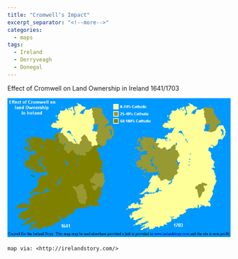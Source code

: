 ```yaml
---
title: "Cromwell‘s Impact"
excerpt_separator: "<!--more-->"
categories:
  - maps
tags:
  - Ireland
  - Derryveagh
  - Donegal
---
```


Effect of Cromwell on Land Ownership in Ireland 1641/1703
<!--more-->
![Mapping Ireland‘s shift towards Catholicism](/images/maps/ireland_cromwell01.gif "map from Ireland Story")



```
map via: <http://irelandstory.com/>
```
